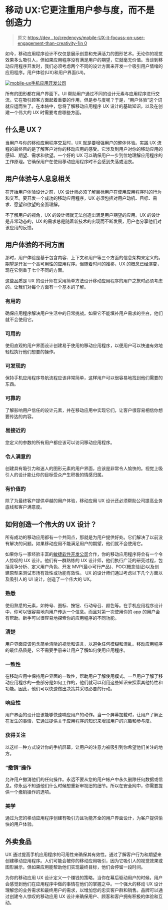 # 移动 UX:它更注重用户参与度，而不是创造力

> 原文:[https://dev . to/credencys/mobile-UX-it-focuss-on-user-engagement-than-creativity-1in 0](https://dev.to/credencys/mobile-ux-it-focuses-more-on-user-engagement-than-creativity-1in0)

如今，移动应用程序设计不仅仅是展示创意和充满活力的图形艺术。无论你的视觉效果多么吸引人，但如果应用程序没有满足用户的期望，它就毫无价值。当谈到移动应用程序开发时，我们必须考虑两个不同的设计方面来开发一个吸引用户情绪的应用程序。用户体验(UX)和用户界面(UI)。

[![mobile-ux](../Images/4136bf6d47bf507aac88ed23f3ab8b4f.png)手机应用开发公司](https://www.credencys.com/mobile-application-development-services/)

所有的图形都在用户界面下。UI 帮助用户通过不同的设计元素与应用程序进行交流。它在吸引顾客方面起着重要的作用，但是参与度呢？于是，“用户体验”这个词就应运而生了。在本帖中，您将了解移动应用程序 UX 设计的基础知识，以及在创建一个伟大的 UX 时需要考虑哪些方面。

## 什么是 UX？

当用户与你的移动应用程序交互时，UX 就是要增强用户的整体体验。实践 UX 流程的最终目的是了解客户对你的移动应用的感受。它涉及到用户对你的移动应用的感知、期望、需求和欲望。一个好的 UX 可以确保用户一步到位地理解应用程序的工作原理。它确保用户在使用移动应用程序时不会感到失落或沮丧。

## 用户体验与人息息相关

在开始用户体验设计之前，UX 设计师必须了解目标用户在使用应用程序时的行为和交互。要开发一个成功的移动应用程序，UX 必须包括对用户动机、目标、需求、愿望和欲望的全面理解。

不了解用户的视角，UX 的设计师就无法创造出满足用户期望的应用。UX 的设计是非常动态的，UX 的需求总是随着新技术的出现而不断发展，用户也分享他们对该应用的反馈。

## 用户体验的不同方面

那时，用户体验是基于包含内容、上下文和用户等三个方面的信息架构来定义的。期望是开发一个高可用性的应用程序。但随着时间的推移，UX 的概念已经演变，现在它侧重于七个不同的方面。

这些品质是 UX 的设计师在采用简单方法设计移动应用程序的用户之旅时必须考虑的。让我们对每个方面有一个基本的了解。

### 有用的

确保应用程序解决用户生活中的日常挑战。如果它不能填补用户需求的空白，他们就不会使用它。

### 可用的

使用直观的用户界面设计创建易于使用的移动应用程序，以便用户可以快速有效地轻松执行他们想要的操作。

### 可发现的

保持手机应用程序导航流程应该非常简单，这样用户可以很容易地找到他们需要的东西。

### 可靠的

了解影响用户信任的设计元素，并在移动应用中实现它们，让客户很容易相信你想要传达的内容。

### 易接近的

您定义的参数的所有用户都应该可以访问移动应用程序。

### 令人满意的

创建具有吸引力和迷人的图形元素的用户界面，应该是非常令人愉快的。视觉上吸引人的设计能让你的目标受众产生积极的情感归属。

### 有价值的

除了为最终客户提供卓越的用户体验，移动应用 UX 设计还必须帮助公司提高业务底线和客户满意度。

## 如何创造一个伟大的 UX 设计？

所有成功的移动应用都有一个共同点，那就是为用户提供好处。它们解决了以前没有解决的问题。如果移动应用不能满足用户的期望，他们就不会使用它。

如果你与一家经验丰富的[敏捷软件开发公司](https://www.credencys.com/agile-software-development-company/)合作，你的移动应用程序将会有一个令人惊叹的 UX 设计。他们有一群熟练的 UX 设计师，他们执行广泛的研究过程，包括竞争分析、定义用户角色、开发 MVP(最小可行产品)、POC(概念验证)以及创建原型来测试市场有效性或功能有效性。
UX 的设计师们通过考虑以下几个方面以及吸引人的 UI 设计，创造了一个伟大的 UX。

### 熟悉

使用熟悉的元素，如符号、图标、按钮、行动号召、颜色等。在手机应用程序设计中，你可以很容易地向用户传达一个信息。而且对第一次使用你的 app 的用户会有帮助。新手可以很容易地探索你的应用程序的不同功能。

### 清楚

用户界面应该包含简单清晰的视觉和语言，以避免任何模糊和混乱。移动应用程序的最佳品质是，它不需要手册来让用户了解如何使用应用程序。

### 一致性

在移动应用中保持用户界面的一致性，帮助用户了解使用模式。一旦用户了解了移动应用程序的一些部分是如何工作的，他们就可以利用这些知识来探索其他特性和功能。因此，他们可以快速做出决策并采取必要的行动。

### 响应性

用户界面的设计应该能够快速响应用户的动作。当一个屏幕加载时，让用户了解正在发生的事情，它通过提供关于应用程序的知识来增加用户的兴趣和参与度。

### 获得关注

以这样一种方式设计你的手机屏幕，让用户的注意力被吸引到你希望他们关注的地方。

### “撤销”操作

允许用户撤消他们的任何操作。永远不要从您的用户帐户中永久删除任何数据或信息。你永远不知道他们什么时候想重新审视旧的细节。所以在安全网中，你需要提供一个撤销操作的选项。

### 美学

通过为您的移动应用程序创建有吸引力且功能齐全的用户界面设计，为客户提供愉快的用户体验。

## 外卖食品

UX 通过提高手机应用程序的可用性来确保其有效性。通过了解客户行为和期望来创建移动应用程序。人们可能会被你的移动应用吸引，因为它吸引人的视觉效果或图形展示，但如果应用能帮助他们实现最终目标，他们会停留一段时间。

为你的移动应用 UX 设计定义一个赚钱的策略，当你在幕后驱动用户的时候，用户会感觉到他们在应用程序中做的事情在他们的掌握之中。一个强大的移动 UX 设计理解您的业务需求和最终用户的需求，以增加您的忠实客户群和销售。品牌可以通过创建令人惊叹的移动应用 UX 设计来确保用户、顾客和客户拥有积极的体验和互动。